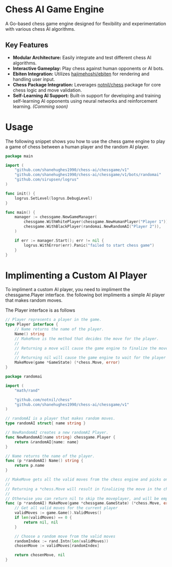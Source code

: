 # Chess AI Game Engine

A Go-based chess game engine designed for flexibility and experimentation with various chess AI algorithms.

## Key Features

* **Modular Architecture:** Easily integrate and test different chess AI algorithms.
* **Interactive Gameplay:** Play chess against human opponents or AI bots.
* **Ebiten Integration:** Utilizes [hajimehoshi/ebiten](https://github.com/hajimehoshi/ebiten) for rendering and handling user input.
* **Chess Package Integration:** Leverages [notnil/chess](https://github.com/notnil/chess) package for core chess logic and move validation.
* **Self-Learning AI Support:** Built-in support for developing and training self-learning AI opponents using neural networks and reinforcement learning. _(Comming soon)_

# Usage

The following snippet shows you how to use the chess game engine to play a game of chess between a human player and the random AI player.

```go
package main

import (
	"github.com/shanehughes1990/chess-ai/chessgame/v1"
	"github.com/shanehughes1990/chess-ai/chessgame/v1/bots/randomai"
	"github.com/sirupsen/logrus"
)

func init() {
	logrus.SetLevel(logrus.DebugLevel)
}

func main() {
	manager := chessgame.NewGameManager(
		chessgame.WithWhitePlayer(chessgame.NewHumanPlayer("Player 1")),
		chessgame.WithBlackPlayer(randomai.NewRandomAI("Player 2")),
	)

	if err := manager.Start(); err != nil {
		logrus.WithError(err).Panic("failed to start chess game")
	}
}
```

# Implimenting a Custom AI Player

To impliment a custom AI player, you need to impliment the chessgame.Player interface. the following bot impliments a simple AI player that makes random moves.

The Player interface is as follows
```go
// Player represents a player in the game.
type Player interface {
	// Name returns the name of the player.
	Name() string
	// MakeMove is the method that decides the move for the player.
	//
	// Returning a move will cause the game engine to finalize the move.
	//
	// Returning nil will cause the game engine to wait for the player to make a move.
	MakeMove(game *GameState) (*chess.Move, error)
}
```

```go
package randomai

import (
	"math/rand"

	"github.com/notnil/chess"
	"github.com/shanehughes1990/chess-ai/chessgame/v1"
)

// randomAI is a player that makes random moves.
type randomAI struct{ name string }

// NewRandomAI creates a new randomAI Player.
func NewRandomAI(name string) chessgame.Player {
	return &randomAI{name: name}
}

// Name returns the name of the player.
func (p *randomAI) Name() string {
	return p.name
}

// MakeMove gets all the valid moves from the chess engine and picks one at random
//
// Returning a *chess.Move will result in finalizing the move in the chess engine.
//
// Otherwise you can return nil to skip the moveplayer, and will be empty)
func (p *randomAI) MakeMove(game *chessgame.GameState) (*chess.Move, error) {
	// Get all valid moves for the current player
	validMoves := game.Game().ValidMoves()
	if len(validMoves) == 0 {
		return nil, nil
	}

	// Choose a random move from the valid moves
	randomIndex := rand.Intn(len(validMoves))
	chosenMove := validMoves[randomIndex]

	return chosenMove, nil
}
```